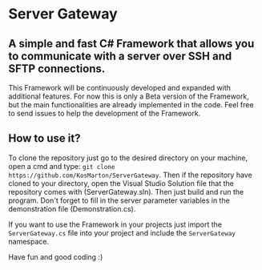 # Server Gateway
## A simple and fast C# Framework that allows you to communicate with a server over SSH and SFTP connections.

This Framework will be continuously developed and expanded with additional features.
For now this is only a Beta version of the Framework, but the main functionalities are already implemented in the code.
Feel free to send issues to help the development of the Framework.

## How to use it?

To clone the repository just go to the desired directory on your machine, open a cmd and type: `git clone  https://github.com/KosMarton/ServerGateway`.
Then if the repository have cloned to your directory, open the Visual Studio Solution file that the repository comes with (ServerGateway.sln).
Then just build and run the program. Don't forget to fill in the server parameter variables in the demonstration file (Demonstration.cs).

If you want to use the Framework in your projects just import the `ServerGateway.cs` file into your project and include the `ServerGateway` namespace.

Have fun and good coding :)
